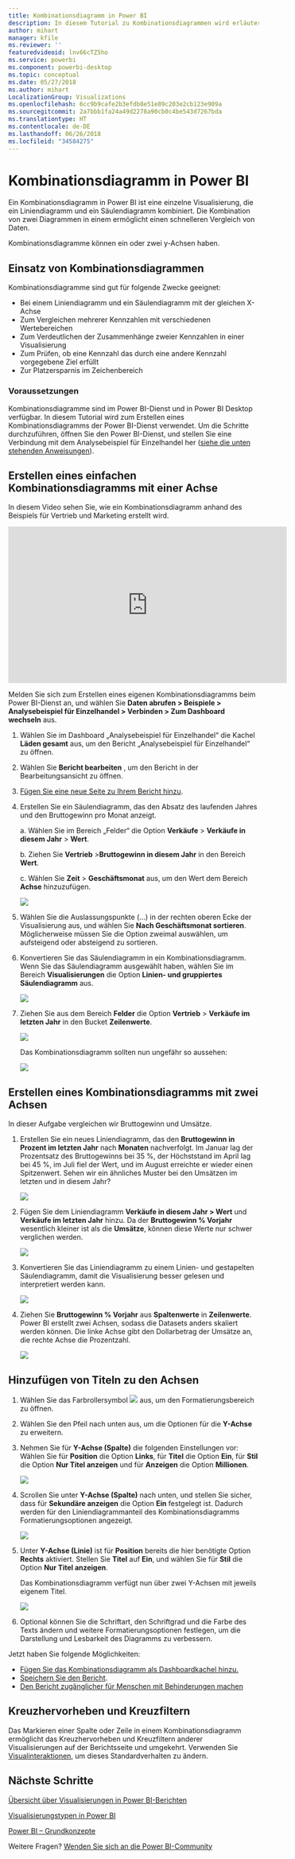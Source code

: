 ```yaml
---
title: Kombinationsdiagramm in Power BI
description: In diesem Tutorial zu Kombinationsdiagrammen wird erläutert, wann sie verwendet werden sollten und wie sie im Power BI-Dienst und in Power BI Desktop erstellt werden.
author: mihart
manager: kfile
ms.reviewer: ''
featuredvideoid: lnv66cTZ5ho
ms.service: powerbi
ms.component: powerbi-desktop
ms.topic: conceptual
ms.date: 05/27/2018
ms.author: mihart
LocalizationGroup: Visualizations
ms.openlocfilehash: 6cc9b9cafe2b3efdb8e51e89c203e2cb123e909a
ms.sourcegitcommit: 2a7bbb1fa24a49d2278a90cb0c4be543d7267bda
ms.translationtype: HT
ms.contentlocale: de-DE
ms.lasthandoff: 06/26/2018
ms.locfileid: "34584275"
---
```

# <a name="combo-chart-in-power-bi"></a>Kombinationsdiagramm in Power BI
Ein Kombinationsdiagramm in Power BI ist eine einzelne Visualisierung, die ein Liniendiagramm und ein Säulendiagramm kombiniert. Die Kombination von zwei Diagrammen in einem ermöglicht einen schnelleren Vergleich von Daten.

Kombinationsdiagramme können ein oder zwei y-Achsen haben.

## <a name="when-to-use-a-combo-chart"></a>Einsatz von Kombinationsdiagrammen
Kombinationsdiagramme sind gut für folgende Zwecke geeignet:

* Bei einem Liniendiagramm und ein Säulendiagramm mit der gleichen X-Achse
* Zum Vergleichen mehrerer Kennzahlen mit verschiedenen Wertebereichen
* Zum Verdeutlichen der Zusammenhänge zweier Kennzahlen in einer Visualisierung
* Zum Prüfen, ob eine Kennzahl das durch eine andere Kennzahl vorgegebene Ziel erfüllt
* Zur Platzersparnis im Zeichenbereich

### <a name="prerequisites"></a>Voraussetzungen
Kombinationsdiagramme sind im Power BI-Dienst und in Power BI Desktop verfügbar. In diesem Tutorial wird zum Erstellen eines Kombinationsdiagramms der Power BI-Dienst verwendet. Um die Schritte durchzuführen, öffnen Sie den Power BI-Dienst, und stellen Sie eine Verbindung mit dem Analysebeispiel für Einzelhandel her ([siehe die unten stehenden Anweisungen](#create)).


## <a name="create-a-basic-single-axis-combo-chart"></a>Erstellen eines einfachen Kombinationsdiagramms mit einer Achse
In diesem Video sehen Sie, wie ein Kombinationsdiagramm anhand des Beispiels für Vertrieb und Marketing erstellt wird.

<iframe width="560" height="315" src="https://www.youtube.com/embed/lnv66cTZ5ho?list=PL1N57mwBHtN0JFoKSR0n-tBkUJHeMP2cP" frameborder="0" allowfullscreen></iframe>  

<a name="create"></a> Melden Sie sich zum Erstellen eines eigenen Kombinationsdiagramms beim Power BI-Dienst an, und wählen Sie **Daten abrufen \> Beispiele \> Analysebeispiel für Einzelhandel > Verbinden > Zum Dashboard wechseln** aus.

1. Wählen Sie im Dashboard „Analysebeispiel für Einzelhandel“ die Kachel **Läden gesamt** aus, um den Bericht „Analysebeispiel für Einzelhandel“ zu öffnen.
2. Wählen Sie **Bericht bearbeiten** , um den Bericht in der Bearbeitungsansicht zu öffnen.
3. [Fügen Sie eine neue Seite zu Ihrem Bericht hinzu](power-bi-report-add-page.md).
4. Erstellen Sie ein Säulendiagramm, das den Absatz des laufenden Jahres und den Bruttogewinn pro Monat anzeigt.

    a.  Wählen Sie im Bereich „Felder“ die Option **Verkäufe** \> **Verkäufe in diesem Jahr**  >  **Wert**.

    b.  Ziehen Sie **Vertrieb** \>**Bruttogewinn in diesem Jahr** in den Bereich **Wert**.

    c.  Wählen Sie **Zeit** \> **Geschäftsmonat** aus, um den Wert dem Bereich **Achse** hinzuzufügen.

    ![](media/power-bi-visualization-combo-chart/combotutorial1new.png)
5. Wählen Sie die Auslassungspunkte (...) in der rechten oberen Ecke der Visualisierung aus, und wählen Sie **Nach Geschäftsmonat sortieren**. Möglicherweise müssen Sie die Option zweimal auswählen, um aufsteigend oder absteigend zu sortieren.

6. Konvertieren Sie das Säulendiagramm in ein Kombinationsdiagramm. Wenn Sie das Säulendiagramm ausgewählt haben, wählen Sie im Bereich **Visualisierungen** die Option **Linien- und gruppiertes Säulendiagramm** aus.

    ![](media/power-bi-visualization-combo-chart/converttocombo_new2.png)
7. Ziehen Sie aus dem Bereich **Felder** die Option **Vertrieb** \> **Verkäufe im letzten Jahr** in den Bucket **Zeilenwerte**.

   ![](media/power-bi-visualization-combo-chart/linevaluebucket.png)

   Das Kombinationsdiagramm sollten nun ungefähr so aussehen:

   ![](media/power-bi-visualization-combo-chart/combochartdone-new.png)

## <a name="create-a-combo-chart-with-two-axes"></a>Erstellen eines Kombinationsdiagramms mit zwei Achsen
In dieser Aufgabe vergleichen wir Bruttogewinn und Umsätze.

1. Erstellen Sie ein neues Liniendiagramm, das den **Bruttogewinn in Prozent im letzten Jahr** nach **Monaten** nachverfolgt.  Im Januar lag der Prozentsatz des Bruttogewinns bei 35 %, der Höchststand im April lag bei 45 %, im Juli fiel der Wert, und im August erreichte er wieder einen Spitzenwert. Sehen wir ein ähnliches Muster bei den Umsätzen im letzten und in diesem Jahr?

   ![](media/power-bi-visualization-combo-chart/combo1_new.png)
2. Fügen Sie dem Liniendiagramm **Verkäufe in diesem Jahr > Wert** und **Verkäufe im letzten Jahr** hinzu. Da der **Bruttogewinn % Vorjahr** wesentlich kleiner ist als die **Umsätze**, können diese Werte nur schwer verglichen werden.      

   ![](media/power-bi-visualization-combo-chart/flatline_new.png)
3. Konvertieren Sie das Liniendiagramm zu einem Linien- und gestapelten Säulendiagramm, damit die Visualisierung besser gelesen und interpretiert werden kann.

   ![](media/power-bi-visualization-combo-chart/converttocombo_new.png)
4. Ziehen Sie **Bruttogewinn % Vorjahr** aus **Spaltenwerte** in **Zeilenwerte**. Power BI erstellt zwei Achsen, sodass die Datasets anders skaliert werden können. Die linke Achse gibt den Dollarbetrag der Umsätze an, die rechte Achse die Prozentzahl.

   ![](media/power-bi-visualization-combo-chart/power-bi-combochart.png)    

## <a name="add-titles-to-the-axes"></a>Hinzufügen von Titeln zu den Achsen
1. Wählen Sie das Farbrollersymbol ![](media/power-bi-visualization-combo-chart/power-bi-paintroller.png) aus, um den Formatierungsbereich zu öffnen.
2. Wählen Sie den Pfeil nach unten aus, um die Optionen für die **Y-Achse** zu erweitern.
3. Nehmen Sie für **Y-Achse (Spalte)** die folgenden Einstellungen vor: Wählen Sie für **Position** die Option **Links**, für **Titel** die Option **Ein**, für **Stil** die Option **Nur Titel anzeigen** und für **Anzeigen** die Option **Millionen**.

   ![](media/power-bi-visualization-combo-chart/power-bi-y-axis-column.png)
4. Scrollen Sie unter **Y-Achse (Spalte)** nach unten, und stellen Sie sicher, dass für **Sekundäre anzeigen** die Option **Ein** festgelegt ist. Dadurch werden für den Liniendiagrammanteil des Kombinationsdiagramms Formatierungsoptionen angezeigt.

   ![](media/power-bi-visualization-combo-chart/power-bi-show-secondary.png)
5. Unter **Y-Achse (Linie)** ist für **Position** bereits die hier benötigte Option **Rechts** aktiviert. Stellen Sie **Titel**  auf **Ein**, und wählen Sie für **Stil** die Option **Nur Titel anzeigen**.

   Das Kombinationsdiagramm verfügt nun über zwei Y-Achsen mit jeweils eigenem Titel.

   ![](media/power-bi-visualization-combo-chart/power-bi-titles-on.png)

6. Optional können Sie die Schriftart, den Schriftgrad und die Farbe des Texts ändern und weitere Formatierungsoptionen festlegen, um die Darstellung und Lesbarkeit des Diagramms zu verbessern.

Jetzt haben Sie folgende Möglichkeiten:

* [Fügen Sie das Kombinationsdiagramm als Dashboardkachel hinzu.](service-dashboard-tiles.md)
* [Speichern Sie den Bericht](service-report-save.md).
* [Den Bericht zugänglicher für Menschen mit Behinderungen machen](desktop-accessibility.md)

## <a name="cross-highlighting-and-cross-filtering"></a>Kreuzhervorheben und Kreuzfiltern

Das Markieren einer Spalte oder Zeile in einem Kombinationsdiagramm ermöglicht das Kreuzhervorheben und Kreuzfiltern anderer Visualisierungen auf der Berichtsseite und umgekehrt. Verwenden Sie [Visualinteraktionen](service-reports-visual-interactions.md), um dieses Standardverhalten zu ändern.

## <a name="next-steps"></a>Nächste Schritte

[Übersicht über Visualisierungen in Power BI-Berichten](power-bi-report-visualizations.md)

[Visualisierungstypen in Power BI](power-bi-visualization-types-for-reports-and-q-and-a.md)

[Power BI – Grundkonzepte](service-basic-concepts.md)

Weitere Fragen? [Wenden Sie sich an die Power BI-Community](http://community.powerbi.com/)
